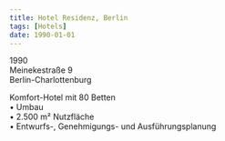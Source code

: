 ```yaml
---
title: Hotel Residenz, Berlin
tags: [Hotels]
date: 1990-01-01
---
```

1990<br/>
Meinekestraße 9<br/>
Berlin-Charlottenburg

Komfort-Hotel mit 80 Betten<br/>
• Umbau<br/>
• 2.500 m² Nutzfläche<br/>
• Entwurfs-, Genehmigungs- und Ausführungsplanung<br/>
